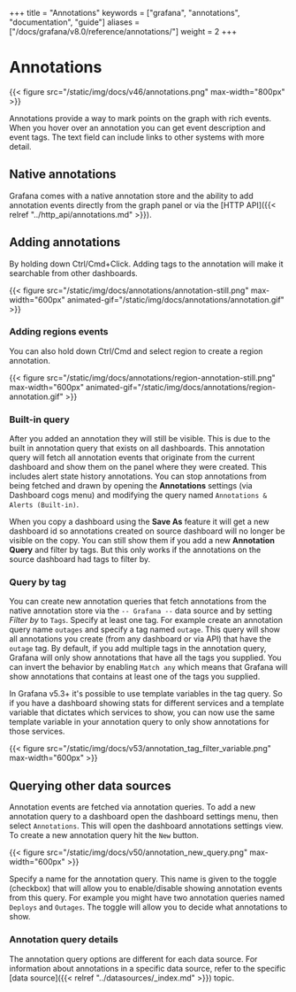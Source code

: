 +++
title = "Annotations"
keywords = ["grafana", "annotations", "documentation", "guide"]
aliases = ["/docs/grafana/v8.0/reference/annotations/"]
weight = 2
+++

# Annotations

{{< figure src="/static/img/docs/v46/annotations.png" max-width="800px" >}}

Annotations provide a way to mark points on the graph with rich events. When you hover over an annotation
you can get event description and event tags. The text field can include links to other systems with more detail.

## Native annotations

Grafana comes with a native annotation store and the ability to add annotation events directly from the graph panel or via the [HTTP API]({{< relref "../http_api/annotations.md" >}}).

## Adding annotations

By holding down Ctrl/Cmd+Click. Adding tags to the annotation will make it searchable from other dashboards.

{{< figure src="/static/img/docs/annotations/annotation-still.png"
max-width="600px" animated-gif="/static/img/docs/annotations/annotation.gif" >}}

### Adding regions events

You can also hold down Ctrl/Cmd and select region to create a region annotation.

{{< figure src="/static/img/docs/annotations/region-annotation-still.png"
max-width="600px" animated-gif="/static/img/docs/annotations/region-annotation.gif" >}}

### Built-in query

After you added an annotation they will still be visible. This is due to the built in annotation query that exists on all dashboards. This annotation query will
fetch all annotation events that originate from the current dashboard and show them on the panel where they were created. This includes alert state history annotations. You can
stop annotations from being fetched and drawn by opening the **Annotations** settings (via Dashboard cogs menu) and modifying the query named `Annotations & Alerts (Built-in)`.

When you copy a dashboard using the **Save As** feature it will get a new dashboard id so annotations created on source dashboard will no longer be visible on the copy. You
can still show them if you add a new **Annotation Query** and filter by tags. But this only works if the annotations on the source dashboard had tags to filter by.

### Query by tag

You can create new annotation queries that fetch annotations from the native annotation store via the `-- Grafana --` data source and by setting *Filter by* to `Tags`. Specify at least
one tag. For example create an annotation query name `outages` and specify a tag named `outage`. This query will show all annotations you create (from any dashboard or via API) that have the `outage` tag. By default, if you add multiple tags in the annotation query, Grafana will only show annotations that have all the tags you supplied. You can invert the behavior by enabling `Match any` which means that Grafana will show annotations that contains at least one of the tags you supplied.

In Grafana v5.3+ it's possible to use template variables in the tag query. So if you have a dashboard showing stats for different services and a template variable that dictates which services to show, you can now use the same template variable in your annotation query to only show annotations for those services.

{{< figure src="/static/img/docs/v53/annotation_tag_filter_variable.png" max-width="600px" >}}

## Querying other data sources

Annotation events are fetched via annotation queries. To add a new annotation query to a dashboard
open the dashboard settings menu, then select `Annotations`. This will open the dashboard annotations
settings view. To create a new annotation query hit the `New` button.

<!--![](/static/img/docs/v50/annotation_new_query.png)-->
{{< figure src="/static/img/docs/v50/annotation_new_query.png" max-width="600px" >}}

Specify a name for the annotation query. This name is given to the toggle (checkbox) that will allow
you to enable/disable showing annotation events from this query. For example you might have two
annotation queries named `Deploys` and `Outages`. The toggle will allow you to decide what annotations
to show.

### Annotation query details

The annotation query options are different for each data source. For information about annotations in a specific data source, refer to the specific [data source]({{< relref "../datasources/_index.md" >}}) topic.
